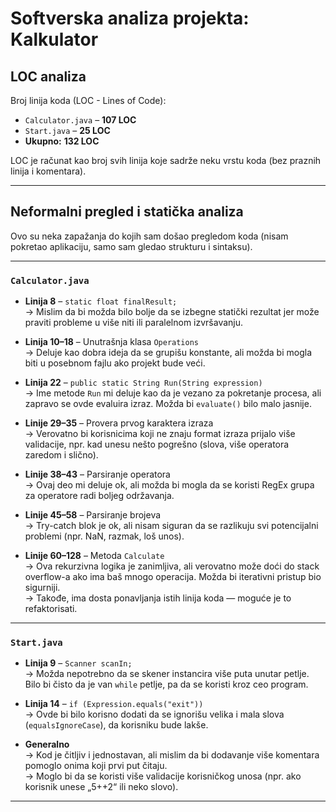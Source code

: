 # Softverska analiza projekta: Kalkulator

##  LOC analiza

Broj linija koda (LOC - Lines of Code):

- `Calculator.java` – **107 LOC**
- `Start.java` – **25 LOC**
- **Ukupno:** **132 LOC** 

LOC je računat kao broj svih linija koje sadrže neku vrstu koda (bez praznih linija i komentara).

---

##  Neformalni pregled i statička analiza

Ovo su neka zapažanja do kojih sam došao pregledom koda (nisam pokretao aplikaciju, samo sam gledao strukturu i sintaksu).

---

###  `Calculator.java`

- **Linija 8** – `static float finalResult;`  
  → Mislim da bi možda bilo bolje da se izbegne statički rezultat jer može praviti probleme u više niti ili paralelnom izvršavanju. 

- **Linija 10–18** – Unutrašnja klasa `Operations`  
  → Deluje kao dobra ideja da se grupišu konstante, ali možda bi mogla biti u posebnom fajlu ako projekt bude veći. 

- **Linija 22** – `public static String Run(String expression)`  
  → Ime metode `Run` mi deluje kao da je vezano za pokretanje procesa, ali zapravo se ovde evaluira izraz. Možda bi `evaluate()` bilo malo jasnije. 

- **Linije 29–35** – Provera prvog karaktera izraza  
  → Verovatno bi korisnicima koji ne znaju format izraza prijalo više validacije, npr. kad unesu nešto pogrešno (slova, više operatora zaredom i slično). 

- **Linije 38–43** – Parsiranje operatora  
  → Ovaj deo mi deluje ok, ali možda bi mogla da se koristi RegEx grupa za operatore radi boljeg održavanja. 

- **Linije 45–58** – Parsiranje brojeva  
  → Try-catch blok je ok, ali nisam siguran da se razlikuju svi potencijalni problemi (npr. NaN, razmak, loš unos). 

- **Linije 60–128** – Metoda `Calculate`  
  → Ova rekurzivna logika je zanimljiva, ali verovatno može doći do stack overflow-a ako ima baš mnogo operacija. Možda bi iterativni pristup bio sigurniji.  
  → Takođe, ima dosta ponavljanja istih linija koda — moguće je to refaktorisati. 

---

###  `Start.java`

- **Linija 9** – `Scanner scanIn;`  
  → Možda nepotrebno da se skener instancira više puta unutar petlje. Bilo bi čisto da je van `while` petlje, pa da se koristi kroz ceo program. 

- **Linija 14** – `if (Expression.equals("exit"))`  
  → Ovde bi bilo korisno dodati da se ignorišu velika i mala slova (`equalsIgnoreCase`), da korisniku bude lakše. 

- **Generalno**  
  → Kod je čitljiv i jednostavan, ali mislim da bi dodavanje više komentara pomoglo onima koji prvi put čitaju.   
  → Moglo bi da se koristi više validacije korisničkog unosa (npr. ako korisnik unese „5++2“ ili neko slovo).

---
